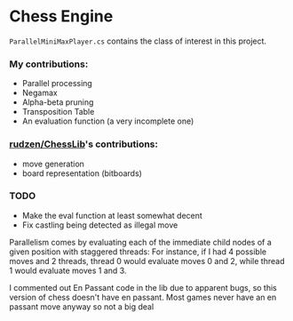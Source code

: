 ﻿# Chess Engine

`ParallelMiniMaxPlayer.cs` contains the class of interest in this project.

### My contributions:
- Parallel processing
- Negamax
- Alpha-beta pruning
- Transposition Table
- An evaluation function (a very incomplete one)

### [rudzen/ChessLib](https://github.com/rudzen/ChessLib)'s contributions:
- move generation
- board representation (bitboards)

### TODO
- Make the eval function at least somewhat decent
- Fix castling being detected as illegal move

Parallelism comes by evaluating each of the immediate child nodes of a given position with staggered threads:
For instance, if I had 4 possible moves and 2 threads, thread 0 would evaluate moves 0 and 2, while thread 1 would evaluate moves 1 and 3.

I commented out En Passant code in the lib due to apparent bugs, so this version of chess doesn't have en passant. Most games never have an en passant move anyway so not a big deal